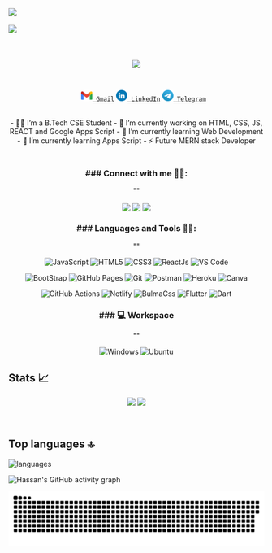 ![](https://komarev.com/ghpvc/?username=killshotxd&style=for-the-badge&color=0891b2&labelColor=1c1917)

<a href="https://www.github.com/killshotxd" target="_blank" rel="noreferrer"><img
src="https://img.shields.io/github/followers/killshotxd?logo=github&style=for-the-badge&color=0891b2&labelColor=1c1917" /></a>


<h1 align="center">
  <a href="https://git.io/typing-svg">
    <img src="https://readme-typing-svg.herokuapp.com/?lines=Hello,+There!+👋;This+is+Mohd+Hassan....;A.k.a+Killshotxd...;Nice+to+meet+you!&center=true&size=30">
  </a>
</h1>

<p align="center">
  <code>
    <a href="mailto:hassanansari211@gmail.com" title="Gmail"><img width="22" src="https://github.com/manjotsidhu/manjotsidhu/blob/master/icons/Gmail.png"> Gmail</a></code>
    <code><a href="https://linkedin.com/in/mohd-hassan-11707a223" title="Gmail"><img width="22" src="https://github.com/manjotsidhu/manjotsidhu/blob/master/icons/LinkedIN.png"> LinkedIn</a></code>
    <code><a href="https://t.me/nubi" title="Gmail"><img width="22" src="https://github.com/manjotsidhu/manjotsidhu/blob/master/icons/Telegram.png"> Telegram</a></code>
</p>
<br />

<div align="center">- 👨‍🎓 I’m a B.Tech CSE Student
- 🔭 I’m currently working on HTML, CSS, JS, REACT and Google Apps Script
- 🌱 I’m currently learning Web Development
- 🌱 I’m currently learning Apps Script
- ⚡ Future MERN stack Developer
</div>

<br />

<div align="center">
  <h3>### Connect with me 🧑🏻‍:</h3>""

<a href="https://www.facebook.com/profile.php?id=100007733971393" target="blank"><img align="center" src="https://img.shields.io/badge/Facebook-E34F26?style=for-the-badge&logo=facebook&logoColor=white" /></a>
<a href="https://www.linkedin.com/in/mohd-hassan-11707a223/" target="blank"><img align="center" src="https://img.shields.io/badge/Linkedin-1572B6?style=for-the-badge&logo=linkedin&logoColor=white" /></a>
<a href="https://www.instagram.com/ihassanansari/" target="blank"><img align="center" src="https://img.shields.io/badge/Instagram-4c68d7?style=for-the-badge&logo=instagram&logoColor=white" /></a>
</div>

<div align="center">
  <h3>### Languages and Tools 🧩🚀:</h3>""

![JavaScript](https://img.shields.io/badge/JavaScript-323330?style=for-the-badge&logo=javascript&logoColor=F7DF1E)
![HTML5](https://img.shields.io/badge/HTML5-E34F26?style=for-the-badge&logo=html5&logoColor=white)
![CSS3](https://img.shields.io/badge/CSS3-1572B6?style=for-the-badge&logo=css3&logoColor=white)
![ReactJs](https://img.shields.io/badge/ReactJs-7952B3?style=for-the-badge&logo=react&logoColor=white)
![VS Code](https://img.shields.io/badge/Visual_Studio_Code-violet?style=for-the-badge&logo=visual%20studio%20code&logoColor=white)

![BootStrap](https://img.shields.io/badge/Bootstrap-violet?style=for-the-badge&logo=bootstrap&logoColor=white)
![GitHub Pages](https://img.shields.io/badge/GitHub_Pages-100000?style=for-the-badge&logo=github&logoColor=white)
![Git](https://img.shields.io/badge/Git-F05032?style=for-the-badge&logo=git&logoColor=white)
![Postman](https://img.shields.io/badge/Postman-FF6C37?style=for-the-badge&logo=Postman&logoColor=white)
![Heroku](https://img.shields.io/badge/Heroku-430098?style=for-the-badge&logo=heroku&logoColor=white)
![Canva](https://img.shields.io/badge/Canva-%2300C4CC.svg?&style=for-the-badge&logo=Canva&logoColor=white)

![GitHub Actions](https://img.shields.io/badge/GitHub_Actions-2088FF?style=for-the-badge&logo=github-actions&logoColor=white)
![Netlify](https://img.shields.io/badge/Netlify-00C7B7?style=for-the-badge&logo=netlify&logoColor=white)
![BulmaCss](https://img.shields.io/badge/Bulma-FF6C37?style=for-the-badge&logo=bulma&logoColor=white)
![Flutter](https://img.shields.io/badge/Flutter-1572B6?style=for-the-badge&logo=flutter&logoColor=white)
![Dart](https://img.shields.io/badge/Dart-1572B6?style=for-the-badge&logo=dart&logoColor=white)

</div>

<div align="center">
  <h3>### 💻 Workspace</h3>""

![Windows](https://img.shields.io/badge/Windows-0078D6?style=for-the-badge&logo=windows&logoColor=white)
![Ubuntu](https://img.shields.io/badge/Ubuntu-E95420?style=for-the-badge&logo=ubuntu&logoColor=white)
</div>


## Stats 📈

<p align="center">
<a>
  <img width="48%" src="https://github-readme-streak-stats.herokuapp.com?user=killshotxd&theme=radical&hide_border=true&date_format=M%20j%5B%2C%20Y%5D" />
</a><a>
  <img width="48%" src="https://github-readme-stats-killshotxd.vercel.app//api?username=killshotxd&repo=github-readme-stats&hide_border=true&hide=contribs&show_icons=true&theme=radical" />
</a>
</p>
<br>

## Top languages 🔝

<img alt="languages" src="https://github-readme-stats-killshotxd.vercel.app/api/top-langs/?username=killshotxd&layout=compact&hide_border=true&theme=radical" />

![Hassan's GitHub activity graph](https://activity-graph.herokuapp.com/graph?username=killshotxd&hide_border=true&theme=redical)

<p align="center">
   <img src="https://github.com/killshotxd/svgIcons/blob/main/github-contribution-grid-snake.svg" alt="snake">
</p>

